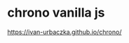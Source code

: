 # chrono vanilla js
https://ivan-urbaczka.github.io/chrono/

<a href="http://zupimages.net/viewer.php?id=19/02/40d3.png"><img src="https://zupimages.net/up/19/02/40d3.png" alt="" /></a>
